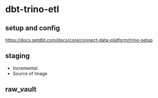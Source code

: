 ﻿# dbt-trino-etl
## setup and config
https://docs.getdbt.com/docs/core/connect-data-platform/trino-setup
## staging
- Incremental
- Source of Image
## raw_vault
